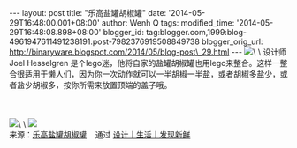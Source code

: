 --- layout: post title: "乐高盐罐胡椒罐" date:
'2014-05-29T16:48:00.001+08:00' author: Wenh Q tags: modified\_time:
'2014-05-29T16:48:08.898+08:00' blogger\_id:
tag:blogger.com,1999:blog-4961947611491238191.post-7982376919508849738
blogger\_orig\_url:
http://binaryware.blogspot.com/2014/05/blog-post\_29.html ---
![](https://images-blogger-opensocial.googleusercontent.com/gadgets/proxy?url=http%3A%2F%2Fsince1984.qiniudn.com%2Fwp-content%2Fuploads%2F2014%2F05%2Flego_salt3.jpg&container=blogger&gadget=a&rewriteMime=image%2F*)\
\
设计师Joel Hesselgren
是个lego迷，他将自家的盐罐胡椒罐也用lego来整合。这样一整合很适用于懒人们，因为你一次动作就可以一半胡椒一半盐，或者胡椒多盐少，或者盐少胡椒多，按你所需来放置顶端的盖子哦。\
\
\
\
![](https://images-blogger-opensocial.googleusercontent.com/gadgets/proxy?url=http%3A%2F%2Fsince1984.qiniudn.com%2Fwp-content%2Fuploads%2F2014%2F05%2Flego_salt.jpg&container=blogger&gadget=a&rewriteMime=image%2F*)\
\
![](https://images-blogger-opensocial.googleusercontent.com/gadgets/proxy?url=http%3A%2F%2Fsince1984.qiniudn.com%2Fwp-content%2Fuploads%2F2014%2F05%2Flego_salt2.jpg&container=blogger&gadget=a&rewriteMime=image%2F*)
\
来源：[乐高盐罐胡椒罐](http://since1984.cn/post/2014-05-28/reuse-your-legos-salt-n-pepper-shaker) 
  通过 [设计｜生活｜发现新鲜](http://since1984.cn/)
